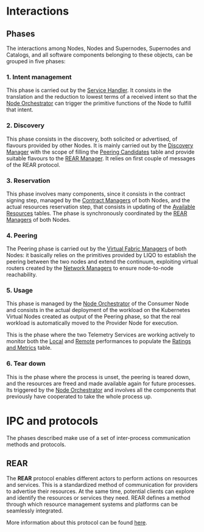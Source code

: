 # Interactions

## Phases

The interactions among Nodes, Nodes and Supernodes, Supernodes and Catalogs, and all software components belonging to these objects, can be grouped in five phases:

### 1. Intent management

This phase is carried out by the [Service Handler](../main_activities/intentbased_computing_continuum/main_functional_elements/service-handler.md). It consists in the translation and the reduction to lowest terms of a received intent so that the [Node Orchestrator](../main_activities/intentbased_computing_continuum/main_functional_elements/node-orchestrator.md) can trigger the primitive functions of the Node to fulfill that intent.

### 2. Discovery

This phase consists in the discovery, both solicited or advertised, of flavours provided by other Nodes. It is mainly carried out by the [Discovery Manager](../main_activities/fluidos_node_implementation/main_functional_elements/discovery_manager.md) with the scope of filling the [Peering Candidates](../main_activities/fluidos_node_implementation/main_functional_elements/peering_candidates.md) table and provide suitable flavours to the [REAR Manager](../main_activities/fluidos_node_implementation/main_functional_elements/rear_manager.md). It relies on first couple of messages of the REAR protocol.

### 3. Reservation

This phase involves many components, since it consists in the contract signing step, managed by the [Contract Managers](../main_activities/fluidos_node_implementation/main_functional_elements/contract_manager.md) of both Nodes, and the actual resources reservation step, that consists in updating of the [Available Resources](../main_activities/fluidos_node_implementation/main_functional_elements/available_resources.md) tables. The phase is synchronously coordinated by the [REAR Managers](../main_activities/fluidos_node_implementation/main_functional_elements/rear_manager.md) of both Nodes.

### 4. Peering

The Peering phase is carried out by the [Virtual Fabric Managers](../main_activities/fluidos_node_implementation/main_functional_elements/virtual_fabric_manager.md) of both Nodes: it basically relies on the primitives provided by LIQO to establish the peering between the two nodes and extend the continuum, exploiting virtual routers created by the [Network Managers](../main_activities/fluidos_node_implementation/main_functional_elements/network_manager.md) to ensure node-to-node reachability.

### 5. Usage

This phase is managed by the [Node Orchestrator](../main_activities/intentbased_computing_continuum/main_functional_elements/node-orchestrator.md) of the Consumer Node and consists in the actual deployment of the workload on the Kubernetes Virtual Nodes created as output of the Peering phase, so that the real workload is automatically moved to the Provider Node for execution.

This is the phase where the two Telemetry Services are working actively to monitor both the [Local](../main_activities/fluidos_node_implementation/main_functional_elements/local_telemetry_service.md) and [Remote](../main_activities/fluidos_node_implementation/main_functional_elements/remote_telemetry_service.md) performances to populate the [Ratings and Metrics](../main_activities/fluidos_node_implementation/main_functional_elements/ratings_and_metrics.md) table.

### 6. Tear down

This is the phase where the process is unset, the peering is teared down, and the resources are freed and made available again for future processes. Its triggered by the [Node Orchestrator](../main_activities/intentbased_computing_continuum/main_functional_elements/node-orchestrator.md) and involves all the components that previously have cooperated to take the whole process up.


# IPC and protocols

The phases described make use of a set of inter-process communication methods and protocols.

## REAR

The **REAR** protocol enables different actors to perform actions on resources and services. This is a standardized method of communication for providers to advertise their resources. At the same time, potential clients can explore and identify the resources or services they need.
REAR defines a method through which resource management systems and platforms can be seamlessly integrated.

More information about this protocol can be found [here](https://github.com/fluidos-project/REAR).